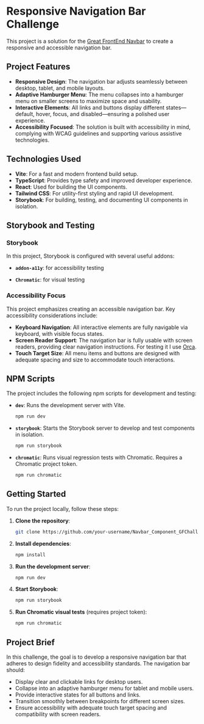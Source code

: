 # Responsive Navigation Bar Challenge
This project is a solution for the [Great FrontEnd Navbar](https://www.greatfrontend.com/projects/challenges/navbar-component) to create a responsive and accessible navigation bar.

## Project Features

- **Responsive Design**: The navigation bar adjusts seamlessly between desktop, tablet, and mobile layouts.
- **Adaptive Hamburger Menu**: The menu collapses into a hamburger menu on smaller screens to maximize space and usability.
- **Interactive Elements**: All links and buttons display different states—default, hover, focus, and disabled—ensuring a polished user experience.
- **Accessibility Focused**: The solution is built with accessibility in mind, complying with WCAG guidelines and supporting various assistive technologies.

## Technologies Used

- **Vite**: For a fast and modern frontend build setup.
- **TypeScript**: Provides type safety and improved developer experience.
- **React**: Used for building the UI components.
- **Tailwind CSS**: For utility-first styling and rapid UI development.
- **Storybook**: For building, testing, and documenting UI components in isolation.

## Storybook and Testing

### Storybook
In this project, Storybook is configured with several useful addons:

- **`addon-a11y`**: for accessibility testing

- **`Chromatic`**: for visual testing


### Accessibility Focus

This project emphasizes creating an accessible navigation bar. Key accessibility considerations include:

- **Keyboard Navigation**: All interactive elements are fully navigable via keyboard, with visible focus states.
- **Screen Reader Support**: The navigation bar is fully usable with screen readers, providing clear navigation instructions. For testing it I use [Orca](https://help.gnome.org/users/orca/stable/index.html.en).
- **Touch Target Size**: All menu items and buttons are designed with adequate spacing and size to accommodate touch interactions.


## NPM Scripts

The project includes the following npm scripts for development and testing:

- **`dev`**: Runs the development server with Vite.
  
  ```bash
  npm run dev
  ```

- **`storybook`**: Starts the Storybook server to develop and test components in isolation.

  ```bash
  npm run storybook
  ```

- **`chromatic`**: Runs visual regression tests with Chromatic. Requires a Chromatic project token.

  ```bash
  npm run chromatic
  ```

## Getting Started

To run the project locally, follow these steps:

1. **Clone the repository**:

   ```bash
   git clone https://github.com/your-username/Navbar_Component_GFChallenge.git
   ```

2. **Install dependencies**:

   ```bash
   npm install
   ```

3. **Run the development server**:

   ```bash
   npm run dev
   ```

4. **Start Storybook**:

   ```bash
   npm run storybook
   ```

5. **Run Chromatic visual tests** (requires project token):

   ```bash
   npm run chromatic
   ```

## Project Brief

In this challenge, the goal is to develop a responsive navigation bar that adheres to design fidelity and accessibility standards. The navigation bar should:

- Display clear and clickable links for desktop users.
- Collapse into an adaptive hamburger menu for tablet and mobile users.
- Provide interactive states for all buttons and links.
- Transition smoothly between breakpoints for different screen sizes.
- Ensure accessibility with adequate touch target spacing and compatibility with screen readers.
